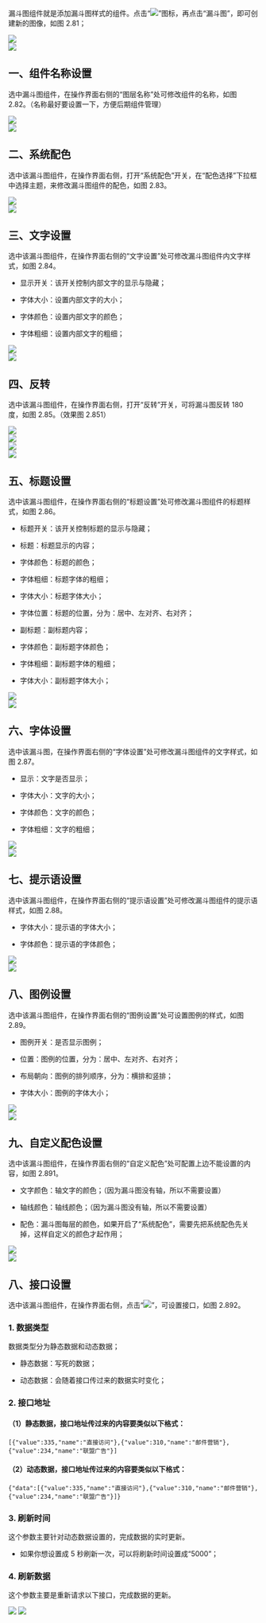 漏斗图组件就是添加漏斗图样式的组件。点击“![](https://img.kancloud.cn/7e/94/7e943cbae6d2a0148ea1b1fe46f2a6ca_31x31.png)”图标，再点击“漏斗图”，即可创建新的图像，如图 2.81；

![](https://img.kancloud.cn/42/44/4244bc0f09c23ce85c4c10b2213a8258_1008x439.png)  
![](https://img.kancloud.cn/64/1e/641e4e2cbd02642db60e969ecedf9921_799x35.png)

## **一、组件名称设置**

选中漏斗图组件，在操作界面右侧的“图层名称”处可修改组件的名称，如图 2.82。（名称最好要设置一下，方便后期组件管理）

![](https://img.kancloud.cn/29/c5/29c5dd97cbbbd3e5cd0e396eda1abfea_1049x466.png)  
![](https://img.kancloud.cn/8e/96/8e96b4c7620b800d12d60c440410acf3_782x41.png)

## **二、系统配色**

选中该漏斗图组件，在操作界面右侧，打开“系统配色”开关，在“配色选择”下拉框中选择主题，来修改漏斗图组件的配色，如图 2.83。

![](https://img.kancloud.cn/37/d0/37d0c1fe0c0775b522ab9cbb39dd0c91_1054x517.png)  
![](https://img.kancloud.cn/70/97/70971b755ebdb77cb52e4f8a87b4fcd4_790x36.png)

## **三、文字设置**

选中该漏斗图组件，在操作界面右侧的“文字设置”处可修改漏斗图组件内文字样式，如图 2.84。

- 显示开关：该开关控制内部文字的显示与隐藏；

- 字体大小：设置内部文字的大小；

- 字体颜色：设置内部文字的颜色；

- 字体粗细：设置内部文字的粗细；

![](https://img.kancloud.cn/b1/1b/b11b3b57d3ce776ff6cd5a89902f864c_1028x517.png)  
![](https://img.kancloud.cn/17/bf/17bf6b0eee6f31293c28e21ad9351dc1_796x38.png)

## **四、反转**

选中该漏斗图组件，在操作界面右侧，打开“反转”开关，可将漏斗图反转 180 度，如图 2.85。（效果图 2.851）

![](https://img.kancloud.cn/e5/b8/e5b852a98c7bede2a0e46e615b272e4f_969x464.png)  
![](https://img.kancloud.cn/0c/bf/0cbf0e7779241a98b3960580c4292787_799x39.png)  
![](https://img.kancloud.cn/50/d0/50d050d1a294c7adf6bd7913f14c989b_844x599.png)  
![](https://img.kancloud.cn/92/54/92545ef6edf4a9e895eeeeeb05762ef5_803x39.png)

## **五、标题设置**

选中该漏斗图组件，在操作界面右侧的“标题设置”处可修改漏斗图组件的标题样式，如图 2.86。

- 标题开关：该开关控制标题的显示与隐藏；

- 标题：标题显示的内容；

- 字体颜色：标题的颜色；

- 字体粗细：标题字体的粗细；

- 字体大小：标题字体大小；

- 字体位置：标题的位置，分为：居中、左对齐、右对齐；

- 副标题：副标题内容；

- 字体颜色：副标题字体颜色；

- 字体粗细：副标题字体的粗细；

- 字体大小：副标题字体大小；

![](https://img.kancloud.cn/46/0c/460c8385a7a68d5e074f98bde0368595_934x634.png)  
![](https://img.kancloud.cn/5c/96/5c96398c1ffbe5fabbb6182e4c28d971_796x43.png)

## **六、字体设置**

选中该漏斗图，在操作界面右侧的“字体设置”处可修改漏斗图组件的文字样式，如图 2.87。

- 显示：文字是否显示；

- 字体大小：文字的大小；

- 字体颜色：文字的颜色；

- 字体粗细：文字的粗细；

![](https://img.kancloud.cn/18/c2/18c23c9b4aa894c68c8654d03f97766d_1044x402.png)  
![](https://img.kancloud.cn/e8/49/e849fd90dca5b6925413a2c46677f99b_800x42.png)

## **七、提示语设置**

选中该漏斗图组件，在操作界面右侧的“提示语设置”处可修改漏斗图组件的提示语样式，如图 2.88。

- 字体大小：提示语的字体大小；

- 字体颜色：提示语的字体颜色；

![](https://img.kancloud.cn/1a/73/1a73150993f1817fec34ca8a709a478c_1053x380.png)  
![](https://img.kancloud.cn/31/00/31006ed616f68a4220b174fd8f074392_784x39.png)

## **八、图例设置**

选中该漏斗图组件，在操作界面右侧的“图例设置”处可设置图例的样式，如图 2.89。

- 图例开关：是否显示图例；

- 位置：图例的位置，分为：居中、左对齐、右对齐；

- 布局朝向：图例的排列顺序，分为：横排和竖排；

- 字体大小：图例的字体大小；

![](https://img.kancloud.cn/2c/59/2c5990f19e57b11d66be6d60251e88b6_1033x374.png)  
![](https://img.kancloud.cn/dc/45/dc45d1d48c525a80f633f53af404afac_804x46.png)

## **九、自定义配色设置**

选中该漏斗图组件，在操作界面右侧的“自定义配色”处可配置上边不能设置的内容，如图 2.891。

- 文字颜色：轴文字的颜色；（因为漏斗图没有轴，所以不需要设置）

- 轴线颜色：轴线颜色；（因为漏斗图没有轴，所以不需要设置）

- 配色：漏斗图每层的颜色，如果开启了“系统配色”，需要先把系统配色先关掉，这样自定义的颜色才起作用；

![](https://img.kancloud.cn/69/3d/693d6b63f0a4f87fb815b660e4594ab9_1005x504.png)  
![](https://img.kancloud.cn/a6/22/a6228f4f0b78eee960bae394333ee37b_803x49.png)

## **八、接口设置**

选中该漏斗图组件，在操作界面右侧，点击“![](https://img.kancloud.cn/49/06/4906ead2d133a7cfb9e739053c2d5930_389x49.png)”，可设置接口，如图 2.892。

### 1\. 数据类型

数据类型分为静态数据和动态数据；

- 静态数据：写死的数据；

- 动态数据：会随着接口传过来的数据实时变化；

### 2\. 接口地址

#### （1）静态数据，接口地址传过来的内容要类似以下格式：

```
[{"value":335,"name":"直接访问"},{"value":310,"name":"邮件营销"},{"value":234,"name":"联盟广告"}]

```

#### （2）动态数据，接口地址传过来的内容要类似以下格式：

```
{"data":[{"value":335,"name":"直接访问"},{"value":310,"name":"邮件营销"},{"value":234,"name":"联盟广告"}]}

```

### 3\. 刷新时间

这个参数主要针对动态数据设置的，完成数据的实时更新。

- 如果你想设置成 5 秒刷新一次，可以将刷新时间设置成“5000”；

### 4\. 刷新数据

这个参数主要是重新请求以下接口，完成数据的更新。

![](images/screenshot_1622422756956.png)
![](https://img.kancloud.cn/ca/e2/cae2a3779007e01e48cda8865b3bbd18_799x38.png)
